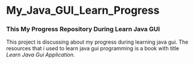 # My_Java_GUI_Learn_Progress
### This My Progress Repository During Learn Java GUI 

This project is discussing about my progress during learning java gui. The resources that i used to learn java gui programming is a book with title *Learn Java Gui Application*.

